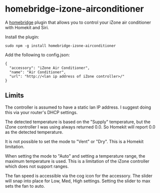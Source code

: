 # homebridge-izone-airconditioner
A [homebridge](https://github.com/nfarina/homebridge) plugin that allows you to control your iZone air conditioner with Homekit and Siri.

Install the plugin:

    sudo npm -g install homebridge-izone-airconditioner

Add the following to config.json:

    {
      "accessory": "iZone Air Conditioner",
      "name": "Air Conditioner",
      "url": "http://<lan ip address of iZone controller>/"
    }

## Limits

The controller is assumed to have a static lan IP address. I suggest doing this via your router's DHCP settings.

The detected temperature is based on the "Supply" temperature, but the iZone controller I was using always returned 0.0. So Homekit will report 0.0 as the detected temperature.

It is not possible to set the mode to "Vent" or "Dry". This is a Homekit limitation.

When setting the mode to "Auto" and setting a temperature range, the maximum temperature is used. This is a limitation of the iZone controller which does not support ranges.

The fan speed is accessible via the cog icon for the accessory. The slider will snap into place for Low, Med, High settings. Setting the slider to max sets the fan to auto.
